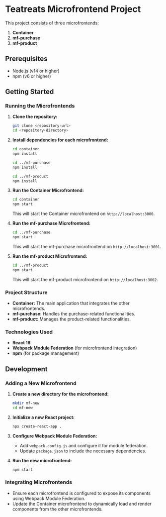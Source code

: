 # Teatreats Microfrontend Project

This project consists of three microfrontends:
1. **Container**
2. **mf-purchase**
3. **mf-product**

## Prerequisites

- Node.js (v14 or higher)
- npm (v6 or higher)

## Getting Started

### Running the Microfrontends

1. **Clone the repository:**

    ```bash
    git clone <repository-url>
    cd <repository-directory>
    ```

2. **Install dependencies for each microfrontend:**

    ```bash
    cd container
    npm install

    cd ../mf-purchase
    npm install

    cd ../mf-product
    npm install
    ```

3. **Run the Container Microfrontend:**

    ```bash
    cd container
    npm start
    ```

    This will start the Container microfrontend on `http://localhost:3000`.

4. **Run the mf-purchase Microfrontend:**

    ```bash
    cd ../mf-purchase
    npm start
    ```

    This will start the mf-purchase microfrontend on `http://localhost:3001`.

5. **Run the mf-product Microfrontend:**

    ```bash
    cd ../mf-product
    npm start
    ```

    This will start the mf-product microfrontend on `http://localhost:3002`.

### Project Structure

- **Container:** The main application that integrates the other microfrontends.
- **mf-purchase:** Handles the purchase-related functionalities.
- **mf-product:** Manages the product-related functionalities.

### Technologies Used

- **React 18**
- **Webpack Module Federation** (for microfrontend integration)
- **npm** (for package management)

## Development

### Adding a New Microfrontend

1. **Create a new directory for the microfrontend:**

    ```bash
    mkdir mf-new
    cd mf-new
    ```

2. **Initialize a new React project:**

    ```bash
    npx create-react-app .
    ```

3. **Configure Webpack Module Federation:**

    - Add `webpack.config.js` and configure it for module federation.
    - Update `package.json` to include the necessary dependencies.

4. **Run the new microfrontend:**

    ```bash
    npm start
    ```

### Integrating Microfrontends

- Ensure each microfrontend is configured to expose its components using Webpack Module Federation.
- Update the Container microfrontend to dynamically load and render components from the other microfrontends.

